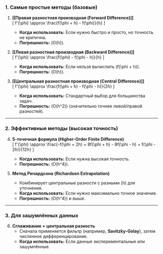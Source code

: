 ### **1. Самые простые методы (базовые)**
1. **[[Правая разностная производная (Forward Difference)]]**  
   \[
   f'(\phi) \approx \frac{f(\phi + h) - f(\phi)}{h}
   \]
   - **Когда использовать:** Если нужно быстро и просто, но точность не критична.  
   - **Погрешность:** \(O(h)\).

1. **[[Левая разностная производная (Backward Difference)]]**  
   \[
   f'(\phi) \approx \frac{f(\phi) - f(\phi - h)}{h}
   \]
   - **Когда использовать:** Если нельзя вычислить \(f(\phi + h)\).  
   - **Погрешность:** \(O(h)\).

2. **[[Центральная разностная производная (Central Difference)]]**  
   \[
   f'(\phi) \approx \frac{f(\phi + h) - f(\phi - h)}{2h}
   \]
   - **Когда использовать:** Стандартный выбор для большинства задач.  
   - **Погрешность:** \(O(h^2)\) (значительно точнее левой/правой разностей).

---

### **2. Эффективные методы (высокая точность)**
4. **5-точечная формула (Higher-Order Finite Difference)**  
   \[
   f'(\phi) \approx \frac{-f(\phi + 2h) + 8f(\phi + h) - 8f(\phi - h) + f(\phi - 2h)}{12h}
   \]
   - **Когда использовать:** Если нужна высокая точность.  
   - **Погрешность:** \(O(h^4)\).

5. **Метод Ричардсона (Richardson Extrapolation)**  
   - Комбинирует центральные разности с разными \(h\) для уточнения.  
   - **Когда использовать:** Если нужно максимально точное значение.  
   - **Погрешность:** \(O(h^4)\) и выше.

---

### **3. Для зашумлённых данных**
6. **Сглаживание + центральная разность**  
   - Сначала применяется фильтр (например, **Savitzky-Golay**), затем численное дифференцирование.  
   - **Когда использовать:** Если данные экспериментальные или зашумлённые.


